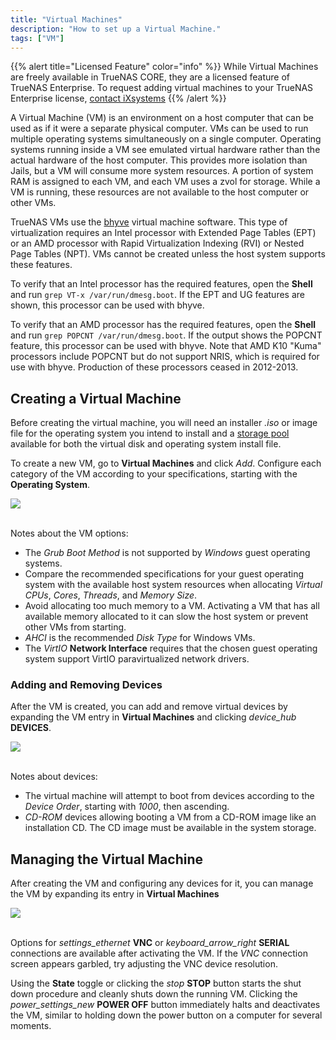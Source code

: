 ```yaml
---
title: "Virtual Machines"
description: "How to set up a Virtual Machine."
tags: ["VM"]
---
```


{{% alert title="Licensed Feature" color="info" %}}
While Virtual Machines are freely available in TrueNAS CORE, they are a licensed feature of TrueNAS Enterprise.
To request adding virtual machines to your TrueNAS Enterprise license, [contact iXsystems](/hub/additional-topics/support/#contacting-ixsystems-support)
{{% /alert %}}

A Virtual Machine (VM) is an environment on a host computer that can be used as if it were a separate physical computer.
VMs can be used to run multiple operating systems simultaneously on a single computer.
Operating systems running inside a VM see emulated virtual hardware rather than the actual hardware of the host computer.
This provides more isolation than Jails, but a VM will consume more system resources.
A portion of system RAM is assigned to each VM, and each VM uses a zvol for storage.
While a VM is running, these resources are not available to the host computer or other VMs.

TrueNAS VMs use the [bhyve](https://bhyve.org/) virtual machine software.
This type of virtualization requires an Intel processor with Extended Page Tables (EPT) or an AMD processor with Rapid Virtualization Indexing (RVI) or Nested Page Tables (NPT).
VMs cannot be created unless the host system supports these features.

To verify that an Intel processor has the required features, open the **Shell** and run `grep VT-x /var/run/dmesg.boot`.
If the EPT and UG features are shown, this processor can be used with bhyve.

To verify that an AMD processor has the required features, open the **Shell** and run `grep POPCNT /var/run/dmesg.boot`.
If the output shows the POPCNT feature, this processor can be used with bhyve.
Note that AMD K10 "Kuma" processors include POPCNT but do not support NRIS, which is required for use with bhyve.
Production of these processors ceased in 2012-2013.

## Creating a Virtual Machine

Before creating the virtual machine, you will need an installer *.iso* or image file for the operating system you intend to install and a [storage pool](/hub/initial-setup/storage/pools/) available for both the virtual disk and operating system install file.

To create a new VM, go to **Virtual Machines** and click *Add*.
Configure each category of the VM according to your specifications, starting with the **Operating System**.

<img src="/images/virtual-machines-add.png">
<br><br>

Notes about the VM options:

* The *Grub* *Boot Method* is not supported by *Windows* guest operating systems.
* Compare the recommended specifications for your guest operating system with the available host system resources when allocating *Virtual CPUs*, *Cores*, *Threads*, and *Memory Size*.
* Avoid allocating too much memory to a VM.
  Activating a VM that has all available memory allocated to it can slow the host system or prevent other VMs from starting.
* *AHCI* is the recommended *Disk Type* for Windows VMs.
* The *VirtIO* **Network Interface** requires that the chosen guest operating system support VirtIO paravirtualized network drivers.

### Adding and Removing Devices

After the VM is created, you can add and remove virtual devices by expanding the VM entry in **Virtual Machines** and clicking <i class="material-icons" aria-hidden="true" title="Devices Button">device_hub</i> **DEVICES**.

<img src="/images/virtual-machines-devices.png">
<br><br>

Notes about devices:

* The virtual machine will attempt to boot from devices according to the *Device Order*, starting with *1000*, then ascending.
* *CD-ROM* devices allowing booting a VM from a CD-ROM image like an installation CD.
  The CD image must be available in the system storage.

## Managing the Virtual Machine

After creating the VM and configuring any devices for it, you can manage the VM by expanding its entry in **Virtual Machines**

<img src="/images/virtual-machine-options.png">
<br><br>

Options for <i class="material-icons" aria-hidden="true" title="VNC Button">settings_ethernet</i> **VNC** or <i class="material-icons" aria-hidden="true" title="Serial Button">keyboard_arrow_right</i> **SERIAL** connections are available after activating the VM.
If the *VNC* connection screen appears garbled, try adjusting the VNC device resolution.

Using the **State** toggle or clicking the <i class="material-icons" aria-hidden="true" title="Stop Button">stop</i> **STOP** button starts the shut down procedure and cleanly shuts down the running VM.
Clicking the <i class="material-icons" aria-hidden="true" title="Power Off Button">power_settings_new</i> **POWER OFF** button immediately halts and deactivates the VM, similar to holding down the power button on a computer for several moments.  
